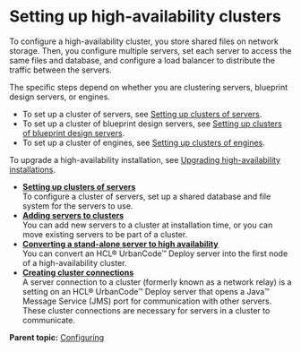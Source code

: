 # Setting up high-availability clusters

To configure a high-availability cluster, you store shared files on network storage. Then, you configure multiple servers, set each server to access the same files and database, and configure a load balancer to distribute the traffic between the servers.

The specific steps depend on whether you are clustering servers, blueprint design servers, or engines.

-   To set up a cluster of servers, see [Setting up clusters of servers](ha_config_server.md).
-   To set up a cluster of blueprint design servers, see [Setting up clusters of blueprint design servers](ha_config_bds.md).
-   To set up a cluster of engines, see [Setting up clusters of engines](ha_config_engine.md).

To upgrade a high-availability installation, see [Upgrading high-availability installations](../../com.udeploy.admin.doc/topics/ha_upgrading.md).

-   **[Setting up clusters of servers](../topics/ha_config_server.md)**  
To configure a cluster of servers, set up a shared database and file system for the servers to use.
-   **[Adding servers to clusters](../topics/ha_add_server.md)**  
You can add new servers to a cluster at installation time, or you can move existing servers to be part of a cluster.
-   **[Converting a stand-alone server to high availability](../topics/ha_convert_server.md)**  
You can convert an HCL® UrbanCode™ Deploy server into the first node of a high-availability cluster.
-   **[Creating cluster connections](../../com.udeploy.admin.doc/topics/settings_network.md)**  
A server connection to a cluster \(formerly known as a network relay\) is a setting on an HCL® UrbanCode™ Deploy server that opens a Java™ Message Service \(JMS\) port for communication with other servers. These cluster connections are necessary for servers in a cluster to communicate.

**Parent topic:** [Configuring](../topics/c_node_configuring.md)


